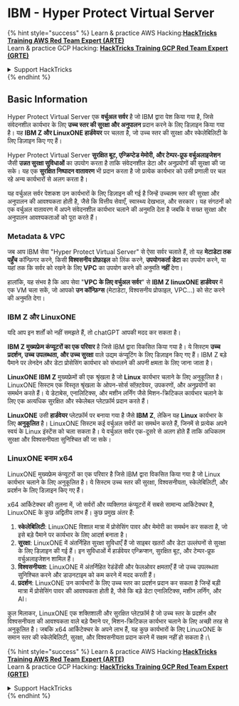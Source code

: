 # IBM - Hyper Protect Virtual Server

{% hint style="success" %}
Learn & practice AWS Hacking:<img src="../../.gitbook/assets/image (1) (1) (1) (1).png" alt="" data-size="line">[**HackTricks Training AWS Red Team Expert (ARTE)**](https://training.hacktricks.xyz/courses/arte)<img src="../../.gitbook/assets/image (1) (1) (1) (1).png" alt="" data-size="line">\
Learn & practice GCP Hacking: <img src="../../.gitbook/assets/image (2) (1).png" alt="" data-size="line">[**HackTricks Training GCP Red Team Expert (GRTE)**<img src="../../.gitbook/assets/image (2) (1).png" alt="" data-size="line">](https://training.hacktricks.xyz/courses/grte)

<details>

<summary>Support HackTricks</summary>

* Check the [**subscription plans**](https://github.com/sponsors/carlospolop)!
* **Join the** 💬 [**Discord group**](https://discord.gg/hRep4RUj7f) or the [**telegram group**](https://t.me/peass) or **follow** us on **Twitter** 🐦 [**@hacktricks\_live**](https://twitter.com/hacktricks_live)**.**
* **Share hacking tricks by submitting PRs to the** [**HackTricks**](https://github.com/carlospolop/hacktricks) and [**HackTricks Cloud**](https://github.com/carlospolop/hacktricks-cloud) github repos.

</details>
{% endhint %}

## Basic Information

Hyper Protect Virtual Server एक **वर्चुअल सर्वर** है जो IBM द्वारा पेश किया गया है, जिसे संवेदनशील कार्यभार के लिए **उच्च स्तर की सुरक्षा और अनुपालन** प्रदान करने के लिए डिज़ाइन किया गया है। यह **IBM Z और LinuxONE हार्डवेयर** पर चलता है, जो उच्च स्तर की सुरक्षा और स्केलेबिलिटी के लिए डिज़ाइन किए गए हैं।

Hyper Protect Virtual Server **सुरक्षित बूट, एन्क्रिप्टेड मेमोरी, और टेम्पर-प्रूफ वर्चुअलाइजेशन** जैसी **उन्नत सुरक्षा सुविधाओं** का उपयोग करता है ताकि संवेदनशील डेटा और अनुप्रयोगों की सुरक्षा की जा सके। यह एक **सुरक्षित निष्पादन वातावरण** भी प्रदान करता है जो प्रत्येक कार्यभार को उसी प्रणाली पर चल रहे अन्य कार्यभारों से अलग करता है।

यह वर्चुअल सर्वर पेशकश उन कार्यभारों के लिए डिज़ाइन की गई है जिन्हें उच्चतम स्तर की सुरक्षा और अनुपालन की आवश्यकता होती है, जैसे कि वित्तीय सेवाएँ, स्वास्थ्य देखभाल, और सरकार। यह संगठनों को एक वर्चुअल वातावरण में अपने संवेदनशील कार्यभार चलाने की अनुमति देता है जबकि वे सख्त सुरक्षा और अनुपालन आवश्यकताओं को पूरा करते हैं।

### Metadata & VPC

जब आप IBM सेवा "Hyper Protect Virtual Server" से ऐसा सर्वर चलाते हैं, तो यह **मेटाडेटा तक पहुँच** कॉन्फ़िगर करने, किसी **विश्वसनीय प्रोफ़ाइल** को लिंक करने, **उपयोगकर्ता डेटा** का उपयोग करने, या यहां तक कि सर्वर को रखने के लिए **VPC** का उपयोग करने की अनुमति **नहीं** देगा।

हालांकि, यह संभव है कि आप सेवा "**VPC के लिए वर्चुअल सर्वर**" से **IBM Z linuxONE हार्डवेयर** में एक VM चला सकें, जो आपको **उन कॉन्फ़िग्स** (मेटाडेटा, विश्वसनीय प्रोफाइल, VPC...) को सेट करने की अनुमति देगा।

### IBM Z और LinuxONE

यदि आप इन शर्तों को नहीं समझते हैं, तो chatGPT आपकी मदद कर सकता है।

**IBM Z मुख्यफ्रेम कंप्यूटरों का एक परिवार** है जिसे IBM द्वारा विकसित किया गया है। ये सिस्टम **उच्च प्रदर्शन, उच्च उपलब्धता, और उच्च सुरक्षा** वाले उद्यम कंप्यूटिंग के लिए डिज़ाइन किए गए हैं। IBM Z बड़े पैमाने पर लेनदेन और डेटा प्रोसेसिंग कार्यभार को संभालने की अपनी क्षमता के लिए जाना जाता है।

**LinuxONE IBM Z** मुख्यफ्रेमों की एक श्रृंखला है जो **Linux** कार्यभार चलाने के लिए अनुकूलित है। LinuxONE सिस्टम एक विस्तृत श्रृंखला के ओपन-सोर्स सॉफ़्टवेयर, उपकरणों, और अनुप्रयोगों का समर्थन करते हैं। ये डेटाबेस, एनालिटिक्स, और मशीन लर्निंग जैसे मिशन-क्रिटिकल कार्यभार चलाने के लिए एक अत्यधिक सुरक्षित और स्केलेबल प्लेटफ़ॉर्म प्रदान करते हैं।

**LinuxONE** उसी **हार्डवेयर** प्लेटफ़ॉर्म पर बनाया गया है जैसे **IBM Z**, लेकिन यह **Linux** कार्यभार के लिए **अनुकूलित** है। LinuxONE सिस्टम कई वर्चुअल सर्वरों का समर्थन करते हैं, जिनमें से प्रत्येक अपने स्वयं के Linux इंस्टेंस को चला सकता है। ये वर्चुअल सर्वर एक-दूसरे से अलग होते हैं ताकि अधिकतम सुरक्षा और विश्वसनीयता सुनिश्चित की जा सके।

### LinuxONE बनाम x64

LinuxONE मुख्यफ्रेम कंप्यूटरों का एक परिवार है जिसे IBM द्वारा विकसित किया गया है जो Linux कार्यभार चलाने के लिए अनुकूलित है। ये सिस्टम उच्च स्तर की सुरक्षा, विश्वसनीयता, स्केलेबिलिटी, और प्रदर्शन के लिए डिज़ाइन किए गए हैं।

x64 आर्किटेक्चर की तुलना में, जो सर्वरों और व्यक्तिगत कंप्यूटरों में सबसे सामान्य आर्किटेक्चर है, LinuxONE के कुछ अद्वितीय लाभ हैं। कुछ प्रमुख अंतर हैं:

1. **स्केलेबिलिटी**: LinuxONE विशाल मात्रा में प्रोसेसिंग पावर और मेमोरी का समर्थन कर सकता है, जो इसे बड़े पैमाने पर कार्यभार के लिए आदर्श बनाता है।
2. **सुरक्षा**: LinuxONE में अंतर्निहित सुरक्षा सुविधाएँ हैं जो साइबर खतरों और डेटा उल्लंघनों से सुरक्षा के लिए डिज़ाइन की गई हैं। इन सुविधाओं में हार्डवेयर एन्क्रिप्शन, सुरक्षित बूट, और टेम्पर-प्रूफ वर्चुअलाइजेशन शामिल हैं।
3. **विश्वसनीयता**: LinuxONE में अंतर्निहित रेडंडेंसी और फेलओवर क्षमताएँ हैं जो उच्च उपलब्धता सुनिश्चित करने और डाउनटाइम को कम करने में मदद करती हैं।
4. **प्रदर्शन**: LinuxONE उन कार्यभारों के लिए उच्च स्तर का प्रदर्शन प्रदान कर सकता है जिन्हें बड़ी मात्रा में प्रोसेसिंग पावर की आवश्यकता होती है, जैसे कि बड़े डेटा एनालिटिक्स, मशीन लर्निंग, और AI।

कुल मिलाकर, LinuxONE एक शक्तिशाली और सुरक्षित प्लेटफ़ॉर्म है जो उच्च स्तर के प्रदर्शन और विश्वसनीयता की आवश्यकता वाले बड़े पैमाने पर, मिशन-क्रिटिकल कार्यभार चलाने के लिए अच्छी तरह से अनुकूलित है। जबकि x64 आर्किटेक्चर के अपने लाभ हैं, यह कुछ कार्यभारों के लिए LinuxONE के समान स्तर की स्केलेबिलिटी, सुरक्षा, और विश्वसनीयता प्रदान करने में सक्षम नहीं हो सकता है।\\

{% hint style="success" %}
Learn & practice AWS Hacking:<img src="../../.gitbook/assets/image (1) (1) (1) (1).png" alt="" data-size="line">[**HackTricks Training AWS Red Team Expert (ARTE)**](https://training.hacktricks.xyz/courses/arte)<img src="../../.gitbook/assets/image (1) (1) (1) (1).png" alt="" data-size="line">\
Learn & practice GCP Hacking: <img src="../../.gitbook/assets/image (2) (1).png" alt="" data-size="line">[**HackTricks Training GCP Red Team Expert (GRTE)**<img src="../../.gitbook/assets/image (2) (1).png" alt="" data-size="line">](https://training.hacktricks.xyz/courses/grte)

<details>

<summary>Support HackTricks</summary>

* Check the [**subscription plans**](https://github.com/sponsors/carlospolop)!
* **Join the** 💬 [**Discord group**](https://discord.gg/hRep4RUj7f) or the [**telegram group**](https://t.me/peass) or **follow** us on **Twitter** 🐦 [**@hacktricks\_live**](https://twitter.com/hacktricks_live)**.**
* **Share hacking tricks by submitting PRs to the** [**HackTricks**](https://github.com/carlospolop/hacktricks) and [**HackTricks Cloud**](https://github.com/carlospolop/hacktricks-cloud) github repos.

</details>
{% endhint %}
